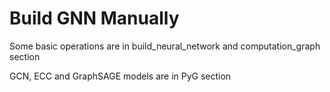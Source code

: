 # Build GNN Manually

Some basic operations are in build_neural_network and computation_graph section

GCN, ECC and GraphSAGE models are in PyG section